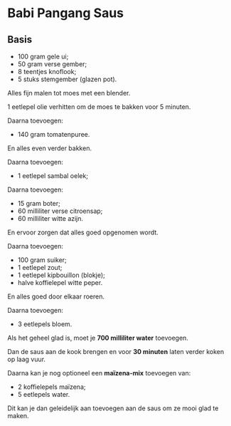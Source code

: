 # Babi Pangang Saus

## Basis

* 100 gram gele ui;
* 50 gram verse gember;
* 8 teentjes knoflook;
* 5 stuks stemgember (glazen pot).

Alles fijn malen tot moes met een blender.

1 eetlepel olie verhitten om de moes te bakken voor 5 minuten.

Daarna toevoegen:

* 140 gram tomatenpuree.

En alles even verder bakken.

Daarna toevoegen:

* 1 eetlepel sambal oelek;

Daarna toevoegen:

* 15 gram boter;
* 60 milliliter verse citroensap;
* 60 milliliter witte azijn.

En ervoor zorgen dat alles goed opgenomen wordt.

Daarna toevoegen:

* 100 gram suiker;
* 1 eetlepel zout;
* 1 eetlepel kipbouillon (blokje);
* halve koffielepel witte peper.

En alles goed door elkaar roeren.

Daarna toevoegen:

* 3 eetlepels bloem.

Als het geheel glad is, moet je **700 milliliter water** toevoegen.

Dan de saus aan de kook brengen en voor **30 minuten** laten verder koken op laag vuur.

Daarna kan je nog optioneel een **maïzena-mix** toevoegen van:

* 2 koffielepels maïzena;
* 5 eetlepels water.

Dit kan je dan geleidelijk aan toevoegen aan de saus om ze mooi glad te maken.